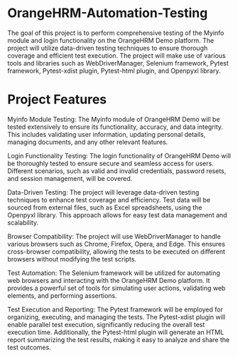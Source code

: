 # OrangeHRM-Automation-Testing

The goal of this project is to perform comprehensive testing of the Myinfo module and login functionality on the OrangeHRM Demo platform. The project will utilize data-driven testing techniques to ensure thorough coverage and efficient test execution. The project will make use of various tools and libraries such as WebDriverManager, Selenium framework, Pytest framework, Pytest-xdist plugin, Pytest-html plugin, and Openpyxl library.

# Project Features

Myinfo Module Testing: The Myinfo module of OrangeHRM Demo will be tested extensively to ensure its functionality, accuracy, and data integrity. This includes validating user information, updating personal details, managing documents, and any other relevant features.

Login Functionality Testing: The login functionality of OrangeHRM Demo will be thoroughly tested to ensure secure and seamless access for users. Different scenarios, such as valid and invalid credentials, password resets, and session management, will be covered.

Data-Driven Testing: The project will leverage data-driven testing techniques to enhance test coverage and efficiency. Test data will be sourced from external files, such as Excel spreadsheets, using the Openpyxl library. This approach allows for easy test data management and scalability.

Browser Compatibility: The project will use WebDriverManager to handle various browsers such as Chrome, Firefox, Opera, and Edge. This ensures cross-browser compatibility, allowing the tests to be executed on different browsers without modifying the test scripts.

Test Automation: The Selenium framework will be utilized for automating web browsers and interacting with the OrangeHRM Demo platform. It provides a powerful set of tools for simulating user actions, validating web elements, and performing assertions.

Test Execution and Reporting: The Pytest framework will be employed for organizing, executing, and managing the tests. The Pytest-xdist plugin will enable parallel test execution, significantly reducing the overall test execution time. Additionally, the Pytest-html plugin will generate an HTML report summarizing the test results, making it easy to analyze and share the test outcomes.
